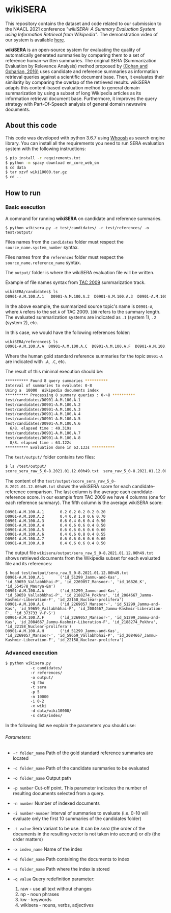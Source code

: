 

# wikiSERA

This repository contains the dataset and code related to our submission to the NAACL 2021 conference  *"wikiSERA: A Summary Evaluation System using Information Retrieval from Wikipedia"*. The demonstration video of our system is available  [here](https://youtu.be/yjwAXhUsOoM).
<!--
SERA (Summarization Evaluation by Relevance Analysis) is an evaluation method for automatic 
summarization proposed by [(Cohan and Goharian, 2016)](https://arxiv.org/pdf/1604.00400.pdf). Candidate (automatic) summaries are compared to (human) references by means of an information retrieval query to an indexed document corpus, where each summary is considered as a query and the resulting document vectors are compared. **wikiSERA** is an open source implementation of the SERA method that uses Wikipedia documents as a corpus for general domain summaries evaluation. 
-->

**wikiSERA** is an open-source system for evaluating the quality of automatically generated summaries by comparing them to a set of reference human-written summaries. The original SERA (Summarization Evaluation by Relevance Analysis) method proposed by   [(Cohan and Goharian, 2016)](https://arxiv.org/pdf/1604.00400.pdf) uses candidate and reference summaries as information retrieval queries against a scientific document base. Then, it evaluates their similarity by comparing the overlap of the retrieved results. wikiSERA adapts this content-based evaluation method to general domain summarization by using a subset of long Wikipedia articles as its information retrieval document base. Furthermore, it improves the query strategy with Part-Of-Speech analysis of general domain newswire documents.

## About this code

This code was developed with python 3.6.7 using [Whoosh](https://whoosh.readthedocs.io/en/latest/intro.html) as search
engine library. You can install all the requirements you need to run SERA evaluation system with the following instructions:

 ```bash
 $ pip install -r requirements.txt
 $ python -m spacy download en_core_web_sm
 $ cd data
 $ tar xzvf wiki10000.tar.gz
 $ cd ..
 ```

## How to run
### Basic execution
A command for running **wikiSERA** on candidate and reference summaries. 
```
$ python wikisera.py -c test/candidates/ -r test/references/ -o test/output/
```
Files names from the `candidates` folder must respect the `source_name.system_number` syntax.  

Files names from the `references` folder must respect the `source_name.reference_name` syntax.

The `output/` folder is where the wikiSERA evaluation file will be written.

Example of file names syntax from [TAC 2009](https://tac.nist.gov/2009/Summarization/) summarization track. 
```bash
wikiSERA/candidates$ ls 
D0901-A.M.100.A.1   D0901-A.M.100.A.2  D0901-A.M.100.A.3  D0901-A.M.100.A.4  D0901-A.M.100.A.5  D0901-A.M.100.A.6  D0901-A.M.100.A.7  D0901-A.M.100.A.8
```

In the above example, the summarized source topic's name is `D0901-A`, where `A` refers to the set `A` of TAC 2009. `100` refers to the summary length. The evaluated summarization systems are indicated as `.1` (system 1), `.2` (system 2), etc. 

In this case, we would have the following references folder:
```bash
wikiSERA/references$ ls
D0901-A.M.100.A.A  D0901-A.M.100.A.C  D0901-A.M.100.A.F  D0901-A.M.100.A.H
```
Where the human gold standard reference summaries for the topic `D0901-A` are indicated with `.A`, `.C`, etc.

The result of this minimal execution should be:
```bash
********** Found 8 query summaries **********
Interval of summaries to evaluate: 0-8
Using a  10000  Wikipedia documents index
********** Processing 8 summary queries : 0->8 **********
test/candidates/D0901-A.M.100.A.1
test/candidates/D0901-A.M.100.A.2
test/candidates/D0901-A.M.100.A.3
test/candidates/D0901-A.M.100.A.4
test/candidates/D0901-A.M.100.A.5
test/candidates/D0901-A.M.100.A.6
  6/8. elapsed time : 49.319s
test/candidates/D0901-A.M.100.A.7
test/candidates/D0901-A.M.100.A.8
  8/8. elapsed time : 63.122s
********** Evaluation done in 63.133s **********
```

The `test/output/` folder contains two files:
```bash
$ ls /test/output/
score_sera_raw_5_0-8.2021.01.12.00h49.txt  sera_raw_5_0-8.2021.01.12.00h49.txt
```
The content of the `test/output/score_sera_raw_5_0-8.2021.01.12.00h49.txt` shows the wikiSERA score for each candidate-reference comparison. The last column is the average each candidate-reference score. In our example from TAC 2009 we have 4 columns (one for each reference summary). The fifth column is the average wikiSERA score: 
```
D0901-A.M.100.A.1       0.2 0.2 0.2 0.2 0.20
D0901-A.M.100.A.2       0.4 0.8 1.0 0.6 0.70
D0901-A.M.100.A.3       0.6 0.4 0.6 0.4 0.50
D0901-A.M.100.A.4       0.4 0.6 0.6 0.4 0.50
D0901-A.M.100.A.5       0.6 0.6 0.6 0.6 0.60
D0901-A.M.100.A.6       0.4 0.6 0.8 0.4 0.55
D0901-A.M.100.A.7       0.6 0.6 0.6 0.6 0.60
D0901-A.M.100.A.8       0.4 0.6 0.6 0.4 0.50
```

The output file `wikisera/output/sera_raw_5_0-8.2021.01.12.00h49.txt` shows retrieved documents from the Wikipedia subset for each evaluated file and its references:
```
$ head test/output/sera_raw_5_0-8.2021.01.12.00h49.txt 
D0901-A.M.100.A.1       ('id_51299_Jammu-and-Kas', 'id_59659_Vallabhbhai-P', 'id_2269057_Mansoor-', 'id_16826_K', 'id_554578_Maurya-Em')
D0901-A.M.100.A.A       ('id_51299_Jammu-and-Kas', 'id_59659_Vallabhbhai-P', 'id_2188274_Pokhra', 'id_2084667_Jammu-Kashmir-Liberation-F', 'id_22158_Nuclear-prolifera')
D0901-A.M.100.A.C       ('id_2269057_Mansoor-', 'id_51299_Jammu-and-Kas', 'id_59659_Vallabhbhai-P', 'id_2084667_Jammu-Kashmir-Liberation-F', 'id_373733_V-P-S')
D0901-A.M.100.A.F       ('id_2269057_Mansoor-', 'id_51299_Jammu-and-Kas', 'id_2084667_Jammu-Kashmir-Liberation-F', 'id_2188274_Pokhra', 'id_22158_Nuclear-prolifera')
D0901-A.M.100.A.H       ('id_51299_Jammu-and-Kas', 'id_2269057_Mansoor-', 'id_59659_Vallabhbhai-P', 'id_2084667_Jammu-Kashmir-Liberation-F', 'id_22158_Nuclear-prolifera')
```
### Advanced execution

```bash
$ python wikisera.py 
           -c candidates/ 
           -r references/ 
           -o output/
           -q raw
           -t sera
           -p 5
           -n 10000
           -i 0-2
           -x wiki
           -d data/wiki10000/
           -s data/index/
  ```
<!--
python wikisera.py 
-index_docs_folder /path/index/txt/
-save_index_folder /path/save_index/
-reference_folder /path/models/ 
-candidate_folder /path/candidates/
-results_folder /path/results/
-refine_query raw -sera_type sera
-cut_off_point 5 -num_docs_index 10000 
-index_name name  -interval 0-2
***fixed parameters:
index_docs_folder
save_index_folder
index_name
***optional parameters
-refine_query raw
-sera_type sera
-cut_off_point 5
-num_docs_index 10000
-interval 0-2
*** TODO: 
1) Fixed and optional parameters
2) Dependencies installation script
7) File Names
1) provide a limited set of the TAC 2008 corpus
2) provide a limted set of the TAC 2009 corpus
3) provide a limited set of the Cohan 2018 corpus
4) Add GPL licenses
5) Fork to an anonymous gitlab or github repository
--> 
In the following list we explain the parameters you should use:

###### Parameters:
- `-r folder_name` Path of the gold standard reference summaries are located
- `-c folder_name` Path of the candidate summaries to be evaluated
- `-o folder_name` Output path
- `-p number` Cut-off point. This parameter indicates the number of resulting documents selected from a query.
- `-n number` Number of indexed documents
- `-i number-number` Interval of summaries to evaluate (i.e. 0-10 will evaluate only the first 10 summaries of the candidates folder)
- `-t value` Sera variant to be use. It can be *sera* (the order of the documents in the resulting vector is not taken into account) or *dis* (the order matters)
- `-x index_name` Name of the index 
- `-d folder_name` Path containing the documents to index
- `-s folder_name` Path where the index is stored
- `-q value` Query redefinition parameter:

    1. raw - use all text without changes
    2. np - noun phrases
    3. kw - keywords
    4. wikisera - nouns, verbs, adjectives


   

